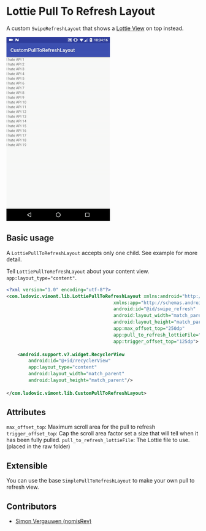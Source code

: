 # Lottie Pull To Refresh Layout

A custom `SwipeRefreshLayout` that shows a [Lottie View](https://github.com/airbnb/lottie-android) on top instead.

<img src="img/example.gif"></img>

## Basic usage

A `LottiePullToRefreshLayout` accepts only one child.
See example for more detail.

Tell `LottiePullToRefreshLayout` about your content view. `app:layout_type="content"`.

```xml
<?xml version="1.0" encoding="utf-8"?>
<com.ludovic.vimont.lib.LottiePullToRefreshLayout xmlns:android="http://schemas.android.com/apk/res/android"
                                       xmlns:app="http://schemas.android.com/apk/res-auto"
                                       android:id="@id/swipe_refresh"
                                       android:layout_width="match_parent"
                                       android:layout_height="match_parent"
                                       app:max_offset_top="250dp"
                                       app:pull_to_refresh_lottieFile="@raw/pull_to_refresh"
                                       app:trigger_offset_top="125dp">

    <android.support.v7.widget.RecyclerView
        android:id="@+id/recyclerView"
        app:layout_type="content"
        android:layout_width="match_parent"
        android:layout_height="match_parent"/>

</com.ludovic.vimont.lib.CustomPullToRefreshLayout>
```

## Attributes

`max_offset_top`: Maximum scroll area for the pull to refresh
`trigger_offset_top`: Cap the scroll area factor set a size that will tell when it has been fully pulled.
`pull_to_refresh_lottieFile`: The Lottie file to use. (placed in the raw folder)

## Extensible

You can use the base `SimplePullToRefreshLayout` to make your own pull to refresh view.

## Contributors
* [Simon Vergauwen (nomisRev)](https://github.com/nomisRev)
